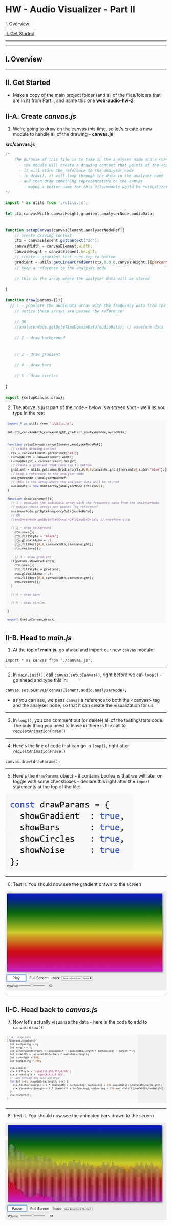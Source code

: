 # HW - Audio Visualizer - Part II

[I. Overview](#overview)

[II. Get Started](#start)

<hr><hr>

<a id="overview" />

## I. Overview

<hr>

<a id="start" />

## II. Get Started

- Make a copy of the main project folder (and all of the files/folders that are in it) from Part I, and name this one **web-audio-hw-2**

## II-A. Create *canvas.js*

1) We're going to draw on the canvas this time, so let's create a new module to handle all of the drawing - **canvas.js**

**src/canvas.js**

```js
/*
	The purpose of this file is to take in the analyser node and a <canvas> element: 
	  - the module will create a drawing context that points at the <canvas> 
	  - it will store the reference to the analyser node
	  - in draw(), it will loop through the data in the analyser node
	  - and then draw something representative on the canvas
		- maybe a better name for this file/module would be *visualizer.js* ?
*/

import * as utils from './utils.js';

let ctx,canvasWidth,canvasHeight,gradient,analyserNode,audioData;


function setupCanvas(canvasElement,analyserNodeRef){
	// create drawing context
	ctx = canvasElement.getContext("2d");
	canvasWidth = canvasElement.width;
	canvasHeight = canvasElement.height;
	// create a gradient that runs top to bottom
	gradient = utils.getLinearGradient(ctx,0,0,0,canvasHeight,[{percent:0,color:"blue"},{percent:.25,color:"green"},{percent:.5,color:"yellow"},{percent:.75,color:"red"},{percent:1,color:"magenta"}]);
	// keep a reference to the analyser node
	
	// this is the array where the analyser data will be stored
	
}

function draw(params={}){
  // 1 - populate the audioData array with the frequency data from the analyserNode
	// notice these arrays are passed "by reference" 
	
	// OR
	//analyserNode.getByteTimeDomainData(audioData); // waveform data
	
	// 2 - draw background
	
		
	// 3 - draw gradient
	
	// 4 - draw bars
	
	// 5 - draw circles
		
}

export {setupCanvas,draw};
```

2) The above is just part of the code - below is a screen shot - we'll let you type in the rest

![image](_images/_av-images/AV-code-6.jpg)

## II-B. Head to *main.js*

1) At the top of **main.js**, go ahead and import our new `canvas` module:

`import * as canvas from './canvas.js';`

<hr>

2) In `main.init()`, call `canvas.setupCanvas()`, right before we call `loop()` - go ahead and type this in:

`canvas.setupCanvas(canvasElement,audio.analyserNode);`

- as you can see, we pass `canvas` a reference to both the &lt;canvas> tag and the analyser node, so that it can create the visualization for us

<hr>

3) In `loop()`, you can comment out (or delete) all of the testing/stats code. The only thing you need to leave in there is the call to `requestAnimationFrame()`

<hr>

4) Here's the line of code that can go in `loop()`, right after `requestAnimationFrame()`

`canvas.draw(drawParams);`

<hr>

5) Here's the `drawParams` object - it contains booleans that we will later on toggle with some checkboxes - declare this right after the `import` statements at the top of the file:

![image](_images/_av-images/AV-code-7.jpg)

<hr>

6) Test it. You should now see the gradient drawn to the screen

![image](_images/_av-images/screen-shot-1.jpg)

<hr>


## II-C. Head back to *canvas.js*


7) Now let's actually visualize the data - here is the code to add to `canvas.draw()`:

![image](_images/_av-images/AV-code-8.jpg)

<hr>

8) Test it. You should now see the animated bars drawn to the screen

![image](_images/_av-images/screen-shot-2.jpg)

